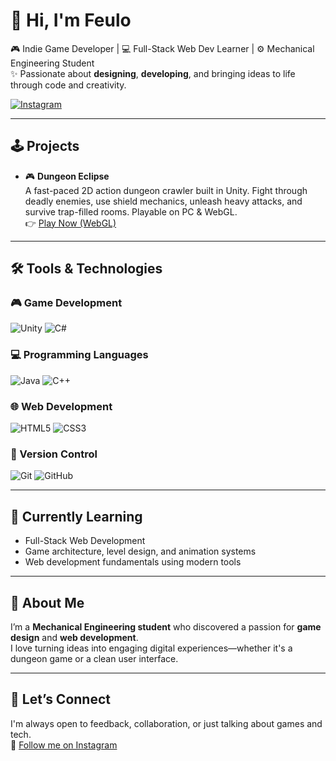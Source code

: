 # 👋 Hi, I'm Feulo

🎮 Indie Game Developer | 💻 Full-Stack Web Dev Learner | ⚙️ Mechanical Engineering Student  
✨ Passionate about **designing**, **developing**, and bringing ideas to life through code and creativity.

[![Instagram](https://img.shields.io/badge/@feulo_-E4405F?style=for-the-badge&logo=instagram&logoColor=white)](https://www.instagram.com/_feulo_)

---

## 🕹️ Projects

- 🎮 **Dungeon Eclipse**  
  A fast-paced 2D action dungeon crawler built in Unity. Fight through deadly enemies, use shield mechanics, unleash heavy attacks, and survive trap-filled rooms. Playable on PC & WebGL.  
  👉 [Play Now (WebGL)](https://feulo.itch.io/dungeon-eclipse)

---


## 🛠️ Tools & Technologies

### 🎮 Game Development  
![Unity](https://img.shields.io/badge/Unity-100000?style=for-the-badge&logo=unity&logoColor=white)
![C#](https://img.shields.io/badge/C%23-239120?style=for-the-badge&logo=c-sharp&logoColor=white)

### 💻 Programming Languages  
![Java](https://img.shields.io/badge/Java-ED8B00?style=for-the-badge&logo=openjdk&logoColor=white)
![C++](https://img.shields.io/badge/C++-00599C?style=for-the-badge&logo=cplusplus&logoColor=white)

### 🌐 Web Development  
![HTML5](https://img.shields.io/badge/HTML5-E34F26?style=for-the-badge&logo=html5&logoColor=white)
![CSS3](https://img.shields.io/badge/CSS3-1572B6?style=for-the-badge&logo=css3&logoColor=white)

### 🔧 Version Control  
![Git](https://img.shields.io/badge/Git-F05032?style=for-the-badge&logo=git&logoColor=white)
![GitHub](https://img.shields.io/badge/GitHub-100000?style=for-the-badge&logo=github&logoColor=white)


---

## 🚀 Currently Learning

- Full-Stack Web Development
- Game architecture, level design, and animation systems
- Web development fundamentals using modern tools

---

## 🎯 About Me

I’m a **Mechanical Engineering student** who discovered a passion for **game design** and **web development**.  
I love turning ideas into engaging digital experiences—whether it's a dungeon game or a clean user interface.

---

## 💬 Let’s Connect

I'm always open to feedback, collaboration, or just talking about games and tech.  
📸 [Follow me on Instagram](https://www.instagram.com/_feulo_)
